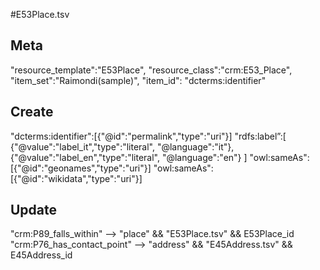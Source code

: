 #E53Place.tsv

## Meta
"resource_template":"E53Place",
"resource_class":"crm:E53_Place",
"item_set":"Raimondi(sample)",
"item_id": "dcterms:identifier"

## Create
"dcterms:identifier":[{"@id":"permalink","type":"uri"}]
"rdfs:label”:[
{"@value":"label_it","type":"literal", "@language":"it"},
{"@value":"label_en","type":"literal", "@language":"en"}
]
"owl:sameAs":[{"@id":"geonames","type":"uri"}]
"owl:sameAs":[{"@id":"wikidata","type":"uri"}]

## Update
"crm:P89_falls_within" --> "place" && "E53Place.tsv" && E53Place_id
"crm:P76_has_contact_point" --> "address" && "E45Address.tsv" && E45Address_id